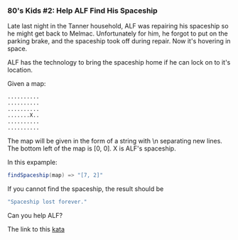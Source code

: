 ### 80's Kids #2: Help ALF Find His Spaceship

Late last night in the Tanner household, ALF was repairing his spaceship so he might get back to Melmac. Unfortunately for him, he forgot to put on the parking brake, and the spaceship took off during repair. Now it's hovering in space.

ALF has the technology to bring the spaceship home if he can lock on to it's location.

Given a map:
```
..........
..........
..........
.......X..
..........
..........
```
The map will be given in the form of a string with \n separating new lines. The bottom left of the map is [0, 0]. X is ALF's spaceship.

In this expample:
```java
findSpaceship(map) => "[7, 2]"  
```
If you cannot find the spaceship, the result should be
```java
"Spaceship lost forever."
```
Can you help ALF?

The link to this [kata](https://www.codewars.com/kata/80-s-kids-number-2-help-alf-find-his-spaceship/java)

